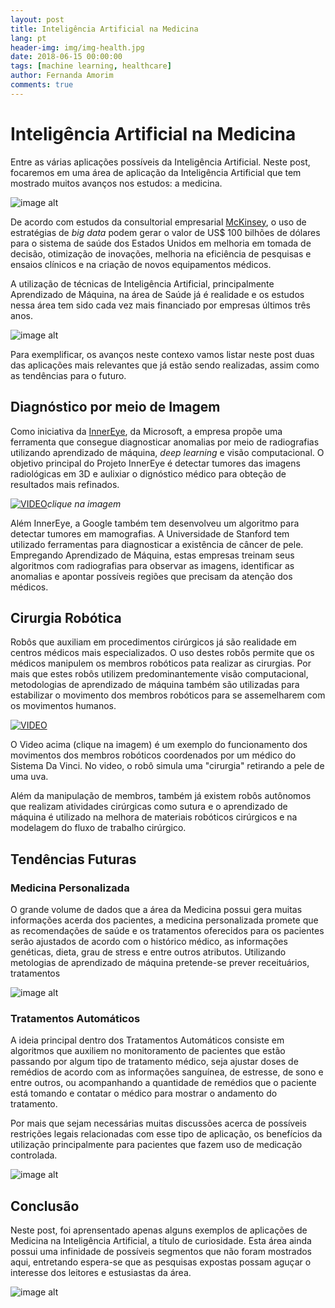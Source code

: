 ```yaml
---
layout: post
title: Inteligência Artificial na Medicina
lang: pt
header-img: img/img-health.jpg
date: 2018-06-15 00:00:00
tags: [machine learning, healthcare]
author: Fernanda Amorim
comments: true
---
```


# Inteligência Artificial na Medicina
Entre as várias aplicações possíveis da Inteligência Artificial. Neste post, focaremos em uma área de aplicação da Inteligência Artificial que tem mostrado muitos avanços nos estudos: a medicina. 

![image alt](https://cdn.apps.joltteam.com/brikbuild/star-of-life-pixel-art-8bit-medical-care-pixel-pixel-art-rod-of-asclepius-snake-eblem-star-of-life-5a24f9b7f6c96a8d297209dd.brickImg.jpg "Im_1")

De acordo com estudos da consultorial empresarial [McKinsey](https://www.mckinsey.com/industries/pharmaceuticals-and-medical-products/our-insights/how-big-data-can-revolutionize-pharmaceutical-r-and-d), o uso de estratégias de *big data* podem gerar o valor de US$ 100 bilhões de dólares para o sistema de saúde dos Estados Unidos em melhoria em tomada de decisão, otimização de inovações, melhoria na eficiência de pesquisas e ensaios clínicos e na criação de novos equipamentos médicos. 

A utilização de técnicas de Inteligência Artificial, principalmente Aprendizado de Máquina, na área de Saúde já é realidade e os estudos nessa área tem sido cada vez mais financiado por empresas últimos três anos. 

![image alt](https://image.freepik.com/vetores-gratis/conceito-de-ciencia-tecnologia-abstrata-dna-e-link-digital-em-oi-fundo-azul-tech_36402-86.jpg
"Im_2")

Para exemplificar, os avanços neste contexo vamos listar neste post duas das aplicações mais relevantes que já estão sendo realizadas, assim como as tendências para o futuro. 

## Diagnóstico por meio de Imagem 

Como iniciativa da [InnerEye](https://www.microsoft.com/en-us/research/project/medical-image-analysis/), da Microsoft, a empresa propõe uma ferramenta que consegue diagnosticar anomalias por meio de radiografias utilizando aprendizado de máquina, *deep learning* e visão computacional. O objetivo principal do Projeto InnerEye é detectar tumores das imagens radiológicas em 3D e aulixiar o dignóstico médico para obteção de resultados mais refinados. 



[![VIDEO](https://maternidadesimples.com.br/wp-content/uploads/2015/01/big-hero-3-e1420415362628.jpg)](https://www.youtube.com/watch?time_continue=5&v=9IXgVmLxVtQ)*clique na imagem*

Além InnerEye, a Google também tem desenvolveu um algoritmo para detectar tumores em mamografias. A Universidade de Stanford tem utilizado ferramentas para diagnosticar a existência de câncer de pele. Empregando Aprendizado de Máquina, estas empresas treinam seus algoritmos com radiografias para observar as imagens, identificar as anomalias e apontar possíveis regiões que precisam da atenção dos médicos. 


## Cirurgia Robótica 


Robôs que auxiliam em procedimentos cirúrgicos já são realidade em centros médicos mais especializados. O uso destes robôs permite que os médicos manipulem os membros robóticos pata realizar as cirurgias. Por mais que estes robôs utilizem predominantemente visão computacional, metodologias de aprendizado de máquina também são utilizadas para estabilizar o movimento dos membros robóticos para se assemelharem com os movimentos humanos. 

[![VIDEO](http://i.dailymail.co.uk/i/pix/2013/10/21/article-0-18E33A1C00000578-205_634x605.jpg)](ttps://www.youtube.com/watch?v=SoFzKPzYKHE) 


O Video acima (clique na imagem) é um exemplo do funcionamento dos movimentos dos membros robóticos coordenados por um médico do Sistema Da Vinci. No video, o robô simula uma "cirurgia" retirando a pele de uma uva. 

Além da manipulação de membros, também já existem robôs autônomos que realizam atividades cirúrgicas como sutura e o aprendizado de máquina é utilizado na melhora de materiais robóticos cirúrgicos e na modelagem do fluxo de trabalho cirúrgico. 


## Tendências Futuras 

### Medicina Personalizada 
O grande volume de dados que a área da Medicina possui gera muitas informações acerda dos pacientes, a medicina personalizada promete que as recomendações de saúde e os tratamentos oferecidos para os pacientes serão ajustados de acordo com o histórico médico, as informações genéticas, dieta, grau de stress e entre outros atributos. Utilizando metologias de aprendizado de máquina pretende-se prever receituários, tratamentos 

![image alt](https://static1.squarespace.com/static/5255c13de4b0a1f7f050a236/t/5acab153f950b74252159c3d/1523233116134/robot+doc.jpg?format=500w
"Im_4")

### Tratamentos Automáticos 

A ideia principal dentro dos Tratamentos Automáticos consiste em algoritmos que auxiliem no monitoramento de pacientes que estão passando por algum tipo de tratamento médico, seja ajustar doses de remédios de acordo com as informações sanguínea, de estresse, de sono e entre outros, ou acompanhando a quantidade de remédios que o paciente está tomando e contatar o médico para mostrar o andamento do tratamento. 

Por mais que sejam necessárias muitas discussões acerca de possíveis restrições legais relacionadas com esse tipo de aplicação, os benefícios da utilização principalmente para pacientes que fazem uso de medicação controlada. 

![image alt](https://www.sagaciousnewsnetwork.com/wp-content/uploads/2016/02/Robot-Doctor-Medical-Hands-Pills.jpg
"Im_5")

## Conclusão

Neste post, foi aprensentado apenas alguns exemplos de aplicações de Medicina na Inteligência Artificial, a título de curiosidade. Esta área ainda possui uma infinidade de possíveis segmentos que não foram mostrados aqui, entretando espera-se que as pesquisas expostas possam aguçar o interesse dos leitores e estusiastas da área. 

![image alt](https://abovethelaw.com/wp-content/uploads/2015/07/Robot-doctor.jpg
"Im_6")
